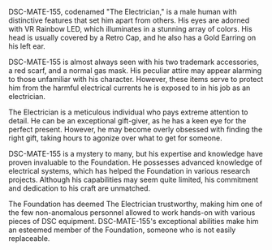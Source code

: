 DSC-MATE-155, codenamed "The Electrician," is a male human with distinctive features that set him apart from others. His eyes are adorned with VR Rainbow LED, which illuminates in a stunning array of colors. His head is usually covered by a Retro Cap, and he also has a Gold Earring on his left ear.

DSC-MATE-155 is almost always seen with his two trademark accessories, a red scarf, and a normal gas mask. His peculiar attire may appear alarming to those unfamiliar with his character. However, these items serve to protect him from the harmful electrical currents he is exposed to in his job as an electrician.

The Electrician is a meticulous individual who pays extreme attention to detail. He can be an exceptional gift-giver, as he has a keen eye for the perfect present. However, he may become overly obsessed with finding the right gift, taking hours to agonize over what to get for someone.

DSC-MATE-155 is a mystery to many, but his expertise and knowledge have proven invaluable to the Foundation. He possesses advanced knowledge of electrical systems, which has helped the Foundation in various research projects. Although his capabilities may seem quite limited, his commitment and dedication to his craft are unmatched.

The Foundation has deemed The Electrician trustworthy, making him one of the few non-anomalous personnel allowed to work hands-on with various pieces of DSC equipment. DSC-MATE-155's exceptional abilities make him an esteemed member of the Foundation, someone who is not easily replaceable.